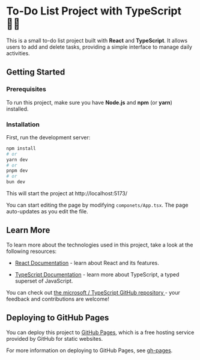 # To-Do List Project with TypeScript ✍🏻

This is a small to-do list project built with **React** and **TypeScript**. It allows users to add and delete tasks, providing a simple interface to manage daily activities.

## Getting Started

### Prerequisites
To run this project, make sure you have **Node.js** and **npm** (or **yarn**) installed.

### Installation

First, run the development server:
   ```bash
   npm install
   # or
   yarn dev
   # or
   pnpm dev
   # or
   bun dev
```

This will start the project at http://localhost:5173/

You can start editing the page by modifying `componets/App.tsx`. The page auto-updates as you edit the file.

## Learn More

To learn more about the technologies used in this project, take a look at the following resources:

- [React Documentation](https://react.dev/learn) - learn about React and its features.

- [TypeScript Documentation](https://www.typescriptlang.org/docs/) - learn more about TypeScript, a typed superset of JavaScript.

You can check out [the microsoft / TypeScript GitHub repository ](https://github.com/microsoft/TypeScript) - your feedback and contributions are welcome!

## Deploying to GitHub Pages

You can deploy this project to [GitHub Pages](https://pages.github.com/), which is a free hosting service provided by GitHub for static websites.

For more information on deploying to GitHub Pages, see [gh-pages](https://github.com/gitname/react-gh-pages).
